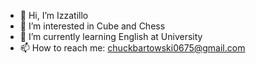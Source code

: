 - 👋 Hi, I’m Izzatillo
- 👀 I’m interested in Cube and Chess
- 🌱 I’m currently learning English at University
- 📫 How to reach me: chuckbartowski0675@gmail.com

<!---
chuc0675/chuc0675 is a ✨ special ✨ repository because its `README.md` (this file) appears on your GitHub profile.
You can click the Preview link to take a look at your changes.
--->
